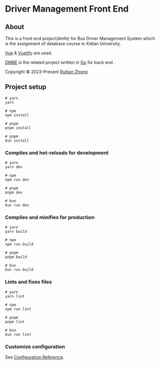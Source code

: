 # Driver Management Front End

## About 

This is a front end project(dmfe) for Bus Driver Management System which is the assignment of database course in Xidian University.

[Vue](https://vuejs.org) & [Vuetify](https://vuetifyjs.com/) are used.

[DMBE](https://github.com/ruitianzhong/dmbe) is the related project written in [Go](https://go.dev/) for back end .

Copyright © 2023-Present [Ruitian Zhong](https://zrt.ink)

## Project setup

```)
# yarn
yarn

# npm
npm install

# pnpm
pnpm install

# pnpm
bun install
```

### Compiles and hot-reloads for development

```
# yarn
yarn dev

# npm
npm run dev

# pnpm
pnpm dev

# bun
bun run dev
```

### Compiles and minifies for production

```
# yarn
yarn build

# npm
npm run build

# pnpm
pnpm build

# bun
bun run build
```

### Lints and fixes files

```
# yarn
yarn lint

# npm
npm run lint

# pnpm
pnpm lint

# bun
bun run lint
```

### Customize configuration

See [Configuration Reference](https://vitejs.dev/config/).
